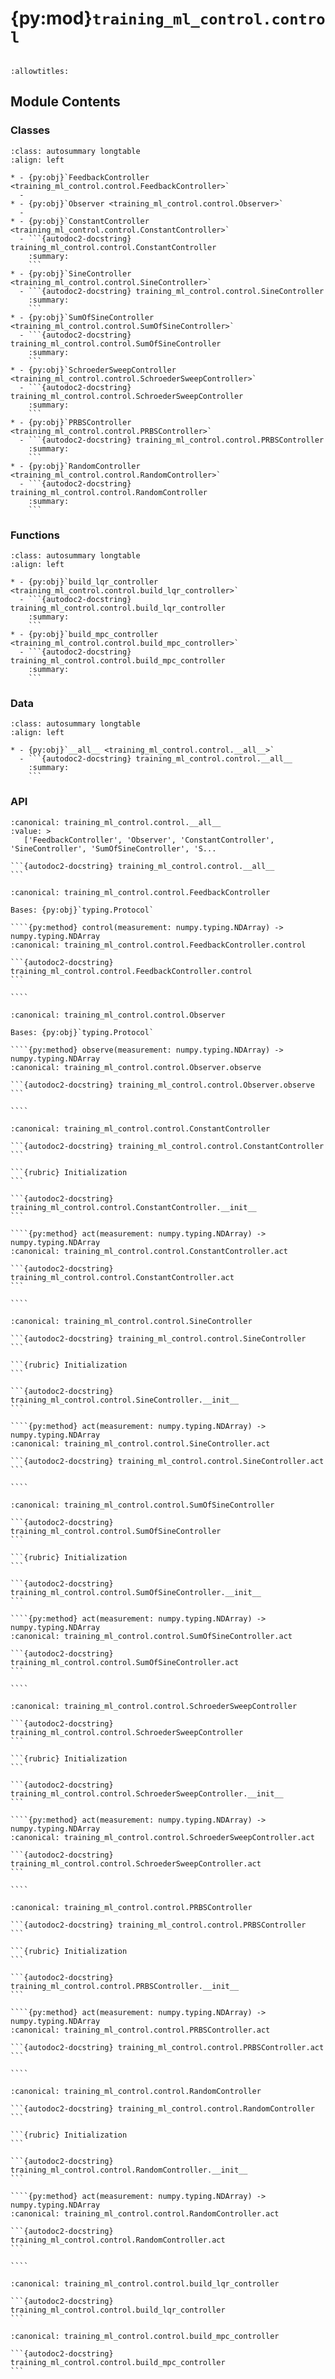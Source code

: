 # {py:mod}`training_ml_control.control`

```{py:module} training_ml_control.control
```

```{autodoc2-docstring} training_ml_control.control
:allowtitles:
```

## Module Contents

### Classes

````{list-table}
:class: autosummary longtable
:align: left

* - {py:obj}`FeedbackController <training_ml_control.control.FeedbackController>`
  -
* - {py:obj}`Observer <training_ml_control.control.Observer>`
  -
* - {py:obj}`ConstantController <training_ml_control.control.ConstantController>`
  - ```{autodoc2-docstring} training_ml_control.control.ConstantController
    :summary:
    ```
* - {py:obj}`SineController <training_ml_control.control.SineController>`
  - ```{autodoc2-docstring} training_ml_control.control.SineController
    :summary:
    ```
* - {py:obj}`SumOfSineController <training_ml_control.control.SumOfSineController>`
  - ```{autodoc2-docstring} training_ml_control.control.SumOfSineController
    :summary:
    ```
* - {py:obj}`SchroederSweepController <training_ml_control.control.SchroederSweepController>`
  - ```{autodoc2-docstring} training_ml_control.control.SchroederSweepController
    :summary:
    ```
* - {py:obj}`PRBSController <training_ml_control.control.PRBSController>`
  - ```{autodoc2-docstring} training_ml_control.control.PRBSController
    :summary:
    ```
* - {py:obj}`RandomController <training_ml_control.control.RandomController>`
  - ```{autodoc2-docstring} training_ml_control.control.RandomController
    :summary:
    ```
````

### Functions

````{list-table}
:class: autosummary longtable
:align: left

* - {py:obj}`build_lqr_controller <training_ml_control.control.build_lqr_controller>`
  - ```{autodoc2-docstring} training_ml_control.control.build_lqr_controller
    :summary:
    ```
* - {py:obj}`build_mpc_controller <training_ml_control.control.build_mpc_controller>`
  - ```{autodoc2-docstring} training_ml_control.control.build_mpc_controller
    :summary:
    ```
````

### Data

````{list-table}
:class: autosummary longtable
:align: left

* - {py:obj}`__all__ <training_ml_control.control.__all__>`
  - ```{autodoc2-docstring} training_ml_control.control.__all__
    :summary:
    ```
````

### API

````{py:data} __all__
:canonical: training_ml_control.control.__all__
:value: >
   ['FeedbackController', 'Observer', 'ConstantController', 'SineController', 'SumOfSineController', 'S...

```{autodoc2-docstring} training_ml_control.control.__all__
```

````

`````{py:class} FeedbackController
:canonical: training_ml_control.control.FeedbackController

Bases: {py:obj}`typing.Protocol`

````{py:method} control(measurement: numpy.typing.NDArray) -> numpy.typing.NDArray
:canonical: training_ml_control.control.FeedbackController.control

```{autodoc2-docstring} training_ml_control.control.FeedbackController.control
```

````

`````

`````{py:class} Observer
:canonical: training_ml_control.control.Observer

Bases: {py:obj}`typing.Protocol`

````{py:method} observe(measurement: numpy.typing.NDArray) -> numpy.typing.NDArray
:canonical: training_ml_control.control.Observer.observe

```{autodoc2-docstring} training_ml_control.control.Observer.observe
```

````

`````

`````{py:class} ConstantController(u: numpy.typing.NDArray = np.zeros(1))
:canonical: training_ml_control.control.ConstantController

```{autodoc2-docstring} training_ml_control.control.ConstantController
```

```{rubric} Initialization
```

```{autodoc2-docstring} training_ml_control.control.ConstantController.__init__
```

````{py:method} act(measurement: numpy.typing.NDArray) -> numpy.typing.NDArray
:canonical: training_ml_control.control.ConstantController.act

```{autodoc2-docstring} training_ml_control.control.ConstantController.act
```

````

`````

`````{py:class} SineController(env: gymnasium.Env, u_max: numpy.typing.NDArray = np.asarray([10]), frequency: float = 1)
:canonical: training_ml_control.control.SineController

```{autodoc2-docstring} training_ml_control.control.SineController
```

```{rubric} Initialization
```

```{autodoc2-docstring} training_ml_control.control.SineController.__init__
```

````{py:method} act(measurement: numpy.typing.NDArray) -> numpy.typing.NDArray
:canonical: training_ml_control.control.SineController.act

```{autodoc2-docstring} training_ml_control.control.SineController.act
```

````

`````

`````{py:class} SumOfSineController(env: gymnasium.Env, u_max: numpy.typing.NDArray = np.asarray([10]), frequencies: list[float] = [1.0])
:canonical: training_ml_control.control.SumOfSineController

```{autodoc2-docstring} training_ml_control.control.SumOfSineController
```

```{rubric} Initialization
```

```{autodoc2-docstring} training_ml_control.control.SumOfSineController.__init__
```

````{py:method} act(measurement: numpy.typing.NDArray) -> numpy.typing.NDArray
:canonical: training_ml_control.control.SumOfSineController.act

```{autodoc2-docstring} training_ml_control.control.SumOfSineController.act
```

````

`````

`````{py:class} SchroederSweepController(env: gymnasium.Env, n_time_steps: int = 200, input_power: float = 10, n_harmonics: int = 3, frequency: float = 1)
:canonical: training_ml_control.control.SchroederSweepController

```{autodoc2-docstring} training_ml_control.control.SchroederSweepController
```

```{rubric} Initialization
```

```{autodoc2-docstring} training_ml_control.control.SchroederSweepController.__init__
```

````{py:method} act(measurement: numpy.typing.NDArray) -> numpy.typing.NDArray
:canonical: training_ml_control.control.SchroederSweepController.act

```{autodoc2-docstring} training_ml_control.control.SchroederSweepController.act
```

````

`````

`````{py:class} PRBSController(u_max: numpy.typing.NDArray = np.asarray([10]), seed: int = 16)
:canonical: training_ml_control.control.PRBSController

```{autodoc2-docstring} training_ml_control.control.PRBSController
```

```{rubric} Initialization
```

```{autodoc2-docstring} training_ml_control.control.PRBSController.__init__
```

````{py:method} act(measurement: numpy.typing.NDArray) -> numpy.typing.NDArray
:canonical: training_ml_control.control.PRBSController.act

```{autodoc2-docstring} training_ml_control.control.PRBSController.act
```

````

`````

`````{py:class} RandomController(env: gymnasium.Env)
:canonical: training_ml_control.control.RandomController

```{autodoc2-docstring} training_ml_control.control.RandomController
```

```{rubric} Initialization
```

```{autodoc2-docstring} training_ml_control.control.RandomController.__init__
```

````{py:method} act(measurement: numpy.typing.NDArray) -> numpy.typing.NDArray
:canonical: training_ml_control.control.RandomController.act

```{autodoc2-docstring} training_ml_control.control.RandomController.act
```

````

`````

````{py:function} build_lqr_controller(model: do_mpc.model.LinearModel, t_step: float, n_horizon: int | None, setpoint: numpy.typing.NDArray, Q: numpy.typing.NDArray, R: numpy.typing.NDArray) -> do_mpc.controller.LQR
:canonical: training_ml_control.control.build_lqr_controller

```{autodoc2-docstring} training_ml_control.control.build_lqr_controller
```
````

````{py:function} build_mpc_controller(model: do_mpc.model.Model, t_step: float, n_horizon: int | None, terminal_cost, stage_cost, x_limits: dict[str, numpy.typing.NDArray] | None = None, u_limits: dict[str, numpy.typing.NDArray] | None = None, u_penalty: dict[str, float] | None = None, *, uncertainty_values: dict[str, numpy.typing.NDArray] | None = None, n_robust: int = 1) -> do_mpc.controller.MPC
:canonical: training_ml_control.control.build_mpc_controller

```{autodoc2-docstring} training_ml_control.control.build_mpc_controller
```
````

